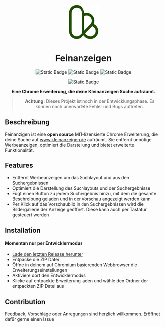 <p align="center">
    <img src="./assets/ka.svg"
    width="100">
</p>

<h1 align="center">
Feinanzeigen
</h1>

<div align="center">

![Static Badge](https://img.shields.io/badge/version-1.1.5-blue?style=for-the-badge)
![Static Badge](https://img.shields.io/badge/license-MIT-orange?style=for-the-badge)
![Static Badge](https://img.shields.io/badge/contributers-1-red?style=for-the-badge)

<a href="https://buymeacoffee.com/simonsagstd">

![Static Badge](https://img.shields.io/badge/buy_me_a_coffee-FFDD00?style=for-the-badge&logo=buy-me-a-coffee&logoColor=black)

</a>

**Eine Chrome Erweiterung, die deine Kleinanzeigen Suche aufräumt.**

> **Achtung:** Dieses Projekt ist noch in der Entwicklungsphase. Es können noch unerwartete Fehler und Bugs auftreten.

</div>

## Beschreibung

Feinanzigen ist eine **open source** MIT-lizensierte Chrome Erweiterung, die deine Suche auf www.kleinanzeigen.de aufräumt. Sie entfernt unnötige Werbeanzeigen, optimiert die Darstellung und bietet erweiterte Funktionalität.

## Features

- Entfernt Werbeanzeigen um das Suchlayout und aus den Suchergebnissen
- Optimiert die Darstellung des Suchlayouts und der Suchergebnisse
- Fügt einen Button zu jedem Suchergebnis hinzu, mit dem die gesamte Beschreibung geladen und in der Vorschau angezeigt werden kann
- Per Klick auf das Vorschaubild in den Suchergebnissen wird die Bildergallerie der Anzeige geöffnet. Diese kann auch per Tastatur gesteuert werden

## Installation

#### Momentan nur per Entwicklermodus

- [Lade den letzten Release herunter](https://github.com/simonsagstetter/feinanzeigen/releases)
- Entpacke die ZIP Datei
- Öffne in deinem auf Chromium basierenden Webbrowser die Erweiterungseinstellungen
- Aktiviere dort den Entwicklermodus
- Klicke auf entpackte Erweiterung laden und wähle den Ordner der entpackten ZIP Datei aus

## Contribution

Feedback, Vorschläge oder Anregungen sind herzlich willkommen. Eröffnet dafür gerne einen Issue
